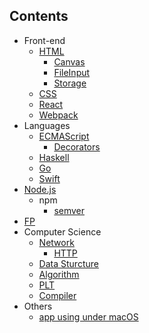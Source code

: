 Contents
---

- Front-end
  - [HTML](Frontend/HTML/README.md)
    - [Canvas](Frontend/HTML/canvas.md)
    - [FileInput](Frontend/HTML/fileinput.md)
    - [Storage](Frontend/HTML/storage.md)
  - [CSS](Frontend/CSS/README.md)
  - [React](Frontend/React/README.md)
  - [Webpack](Frontend/Webpack/README.md)
- Languages
  - [ECMAScript](Languages/ECMAScript/README.md)
    - [Decorators](Languages/ECMAScript/decorators.md)
  - [Haskell](Languages/Haskell/README.md)
  - [Go](Languages/Go/README.md)
  - [Swift](Languages/Swift/README.md)
- [Node.js](Node.js/README.md)
  - npm
    - [semver](Node.js/npm/semver.md)
- [FP](FP/README.md)
- Computer Science
  - [Network](CS/Network/README.md)
    - [HTTP](HTTP/README.md)
  - [Data Sturcture](CS/DataStructures/README.md)
  - [Algorithm](CS/Algorithm/README.md)
  - [PLT](CS/PLT/README.md)
  - [Compiler](CS/Compiler/READMD.md)
- Others
  - [app using under macOS](Others/app.md)
